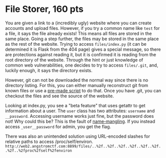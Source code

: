 # File Storer, 160 pts

You are given a link to a (incredibly ugly) website where you can create accounts and upload files. However, if you try a common name like `test` for a file, it says the file already exists! This means all files are stored in the same place. Going a step further, the files may be stored in the same place as the rest of the website. Trying to access `files/index.py` (it can be determined it is Flask from the 404 page) gives a special message, so there are protections against reading it, but it is confirmed it is reading from the root directory of the website. Through the hint or just knowledge of common web vulnerabilities, one decides to try to access `files/.git`, and, luckily enough, it says the directory exists.

However, git can not be downloaded the normal way since there is no directory listing. For this, you can either manually reconstruct git from known files or use a [pre-made script](https://github.com/kost/dvcs-ripper) to do that. Once you have .git, you can checkout the files and see the source of the website.

Looking at index.py, you see a "beta feature" that uses getattr to get information about a user. The `user` class has two attributes: `username` and `__password`. Accessing username works just fine, but the password does not! Why could this be? This is the fault of [name-mangling](https://stackoverflow.com/a/1301369). If you instead access `_user__password` for admin, you get the flag.

There was also an unintended solution using URL-encoded slashes for relative paths to access /proc/self/environ.
```http://web2.angstromctf.com:8899/files/..%2f..%2f..%2f..%2f..%2f..%2f..%2f..%2fproc%2fself%2fenviron```

